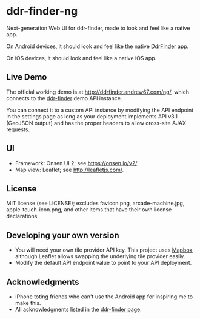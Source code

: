 # ddr-finder-ng
Next-generation Web UI for ddr-finder, made to look and feel like a native app.

On Android devices, it should look and feel like the native [DdrFinder](https://github.com/Andrew67/DdrFinder) app.

On iOS devices, it should look and feel like a native iOS app.

## Live Demo
The official working demo is at http://ddrfinder.andrew67.com/ng/, which connects to the [ddr-finder](https://github.com/Andrew67/ddr-finder) demo API instance.

You can connect it to a custom API instance by modifying the API endpoint in the settings page as long as your deployment implements API v3.1 (GeoJSON output) and has the proper headers to allow cross-site AJAX requests.

## UI
* Framework: Onsen UI 2; see https://onsen.io/v2/.
* Map view: Leaflet; see http://leafletjs.com/.

## License
MIT license (see LICENSE); excludes favicon.png, arcade-machine.jpg, apple-touch-icon.png,
and other items that have their own license declarations.

## Developing your own version
* You will need your own tile provider API key. This project uses [Mapbox](https://www.mapbox.com/), although Leaflet allows swapping the underlying tile provider easily.
* Modify the default API endpoint value to point to your API deployment.

## Acknowledgments
* iPhone toting friends who can't use the Android app for inspiring me to make this.
* All acknowledgments listed in the [ddr-finder page](https://github.com/Andrew67/ddr-finder#acknowledgments).
